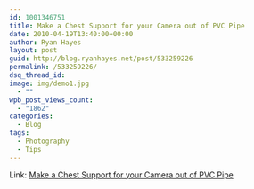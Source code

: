 ```yaml
---
id: 1001346751
title: Make a Chest Support for your Camera out of PVC Pipe
date: 2010-04-19T13:40:00+00:00
author: Ryan Hayes
layout: post
guid: http://blog.ryanhayes.net/post/533259226
permalink: /533259226/
dsq_thread_id:
image: img/demo1.jpg
  - ""
wpb_post_views_count:
  - "1862"
categories:
  - Blog
tags:
  - Photography
  - Tips
---
```

Link: [Make a Chest Support for your Camera out of PVC Pipe](http://lifehacker.com/5519565/make-a-chest-support-for-your-camera-out-of-pvc-pipe)